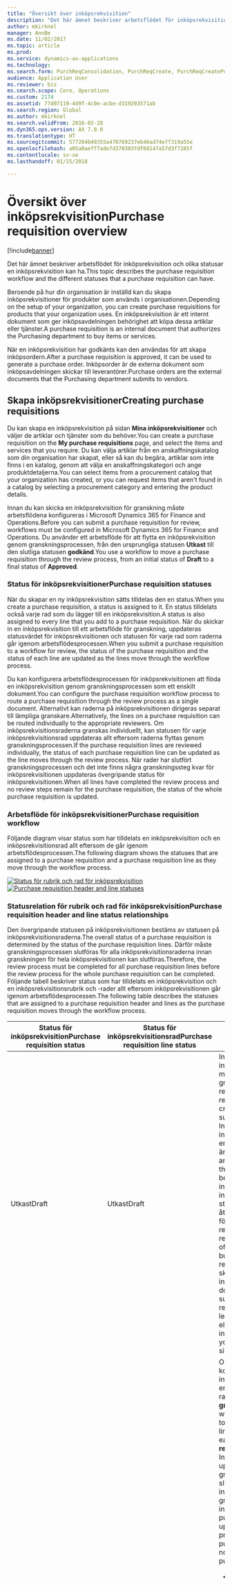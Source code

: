 ```yaml
---
title: "Översikt över inköpsrekvisition"
description: "Det här ämnet beskriver arbetsflödet för inköpsrekvisition och olika statusar en inköpsrekvisition kan ha."
author: mkirknel
manager: AnnBe
ms.date: 11/02/2017
ms.topic: article
ms.prod: 
ms.service: dynamics-ax-applications
ms.technology: 
ms.search.form: PurchReqConsolidation, PurchReqCreate, PurchReqCreatePurchDetails, PurchReqCreatePurchListPage, PurchReqTable, PurchReqTableListPage
audience: Application User
ms.reviewer: bis
ms.search.scope: Core, Operations
ms.custom: 2174
ms.assetid: 77d07119-4d9f-4c0e-acbe-d319203571ab
ms.search.region: Global
ms.author: mkirknel
ms.search.validFrom: 2016-02-28
ms.dyn365.ops.version: AX 7.0.0
ms.translationtype: HT
ms.sourcegitcommit: 577204b49355a470769237eb46ad74e7f319a55e
ms.openlocfilehash: a05a0aeff7ade7d370303fdf68147a57d3f7285f
ms.contentlocale: sv-se
ms.lasthandoff: 01/15/2018

---
```


# <a name="purchase-requisition-overview"></a><span data-ttu-id="1cb8f-103">Översikt över inköpsrekvisition</span><span class="sxs-lookup"><span data-stu-id="1cb8f-103">Purchase requisition overview</span></span>

[!include[banner](../includes/banner.md)]


<span data-ttu-id="1cb8f-104">Det här ämnet beskriver arbetsflödet för inköpsrekvisition och olika statusar en inköpsrekvisition kan ha.</span><span class="sxs-lookup"><span data-stu-id="1cb8f-104">This topic describes the purchase requisition workflow and the different statuses that a purchase requisition can have.</span></span>

<span data-ttu-id="1cb8f-105">Beroende på hur din organisation är inställd kan du skapa inköpsrekvisitioner för produkter som används i organisationen.</span><span class="sxs-lookup"><span data-stu-id="1cb8f-105">Depending on the setup of your organization, you can create purchase requisitions for products that your organization uses.</span></span> <span data-ttu-id="1cb8f-106">En inköpsrekvisition är ett internt dokument som ger inköpsavdelningen behörighet att köpa dessa artiklar eller tjänster.</span><span class="sxs-lookup"><span data-stu-id="1cb8f-106">A purchase requisition is an internal document that authorizes the Purchasing department to buy items or services.</span></span>  

<span data-ttu-id="1cb8f-107">När en inköpsrekvisition har godkänts kan den användas för att skapa inköpsordern.</span><span class="sxs-lookup"><span data-stu-id="1cb8f-107">After a purchase requisition is approved, it can be used to generate a purchase order.</span></span> <span data-ttu-id="1cb8f-108">Inköpsorder är de externa dokument som inköpsavdelningen skickar till leverantörer.</span><span class="sxs-lookup"><span data-stu-id="1cb8f-108">Purchase orders are the external documents that the Purchasing department submits to vendors.</span></span>

## <a name="creating-purchase-requisitions"></a><span data-ttu-id="1cb8f-109">Skapa inköpsrekvisitioner</span><span class="sxs-lookup"><span data-stu-id="1cb8f-109">Creating purchase requisitions</span></span>
<span data-ttu-id="1cb8f-110">Du kan skapa en inköpsrekvisition på sidan **Mina inköpsrekvisitioner** och väljer de artiklar och tjänster som du behöver.</span><span class="sxs-lookup"><span data-stu-id="1cb8f-110">You can create a purchase requisition on the **My purchase requisitions** page, and select the items and services that you require.</span></span> <span data-ttu-id="1cb8f-111">Du kan välja artiklar från en anskaffningskatalog som din organisation har skapat, eller så kan du begära, artiklar som inte finns i en katalog, genom att välja en anskaffningskategori och ange produktdetaljerna.</span><span class="sxs-lookup"><span data-stu-id="1cb8f-111">You can select items from a procurement catalog that your organization has created, or you can request items that aren't found in a catalog by selecting a procurement category and entering the product details.</span></span>  

<span data-ttu-id="1cb8f-112">Innan du kan skicka en inköpsrekvisition för granskning måste arbetsflödena konfigureras i Microsoft Dynamics 365 for Finance and Operations.</span><span class="sxs-lookup"><span data-stu-id="1cb8f-112">Before you can submit a purchase requisition for review, workflows must be configured in Microsoft Dynamics 365 for Finance and Operations.</span></span> <span data-ttu-id="1cb8f-113">Du använder ett arbetsflöde för att flytta en inköpsrekvisition genom granskningsprocessen, från den ursprungliga statusen **Utkast** till den slutliga statusen **godkänd**.</span><span class="sxs-lookup"><span data-stu-id="1cb8f-113">You use a workflow to move a purchase requisition through the review process, from an initial status of **Draft** to a final status of **Approved**.</span></span>

### <a name="purchase-requisition-statuses"></a><span data-ttu-id="1cb8f-114">Status för inköpsrekvisitioner</span><span class="sxs-lookup"><span data-stu-id="1cb8f-114">Purchase requisition statuses</span></span>

<span data-ttu-id="1cb8f-115">När du skapar en ny inköpsrekvisition sätts tilldelas den en status.</span><span class="sxs-lookup"><span data-stu-id="1cb8f-115">When you create a purchase requisition, a status is assigned to it.</span></span> <span data-ttu-id="1cb8f-116">En status tilldelats också varje rad som du lägger till en inköpsrekvisition.</span><span class="sxs-lookup"><span data-stu-id="1cb8f-116">A status is also assigned to every line that you add to a purchase requisition.</span></span> <span data-ttu-id="1cb8f-117">När du skickar in en inköpsrekvisition till ett arbetsflöde för granskning, uppdateras statusvärdet för inköpsrekvisitionen och statusen för varje rad som raderna går igenom arbetsflödesprocessen.</span><span class="sxs-lookup"><span data-stu-id="1cb8f-117">When you submit a purchase requisition to a workflow for review, the status of the purchase requisition and the status of each line are updated as the lines move through the workflow process.</span></span>  

<span data-ttu-id="1cb8f-118">Du kan konfigurera arbetsflödesprocessen för inköpsrekvisitionen att flöda en inköpsrekvisition genom granskningsprocessen som ett enskilt dokument.</span><span class="sxs-lookup"><span data-stu-id="1cb8f-118">You can configure the purchase requisition workflow process to route a purchase requisition through the review process as a single document.</span></span> <span data-ttu-id="1cb8f-119">Alternativt kan raderna på inköpsrekvisitionen dirigeras separat till lämpliga granskare.</span><span class="sxs-lookup"><span data-stu-id="1cb8f-119">Alternatively, the lines on a purchase requisition can be routed individually to the appropriate reviewers.</span></span> <span data-ttu-id="1cb8f-120">Om inköpsrekvisitionsraderna granskas individuellt, kan statusen för varje inköpsrekvisitionsrad uppdateras allt eftersom raderna flyttas genom granskningsprocessen.</span><span class="sxs-lookup"><span data-stu-id="1cb8f-120">If the purchase requisition lines are reviewed individually, the status of each purchase requisition line can be updated as the line moves through the review process.</span></span> <span data-ttu-id="1cb8f-121">När rader har slutfört granskningsprocessen och det inte finns några granskningssteg kvar för inköpsrekvisitionen uppdateras övergripande status för inköpsrekvisitionen.</span><span class="sxs-lookup"><span data-stu-id="1cb8f-121">When all lines have completed the review process and no review steps remain for the purchase requisition, the status of the whole purchase requisition is updated.</span></span>

### <a name="purchase-requisition-workflow"></a><span data-ttu-id="1cb8f-122">Arbetsflöde för inköpsrekvisitioner</span><span class="sxs-lookup"><span data-stu-id="1cb8f-122">Purchase requisition workflow</span></span>

<span data-ttu-id="1cb8f-123">Följande diagram visar status som har tilldelats en inköpsrekvisition och en inköpsrekvisitionsrad allt eftersom de går igenom arbetsflödesprocessen.</span><span class="sxs-lookup"><span data-stu-id="1cb8f-123">The following diagram shows the statuses that are assigned to a purchase requisition and a purchase requisition line as they move through the workflow process.</span></span>  

<span data-ttu-id="1cb8f-124">[![Status för rubrik och rad för inköpsrekvisition](./media/purchasereq_headerline_statuses.jpg)](./media/purchasereq_headerline_statuses.jpg)</span><span class="sxs-lookup"><span data-stu-id="1cb8f-124">[![Purchase requisition header and line statuses](./media/purchasereq_headerline_statuses.jpg)](./media/purchasereq_headerline_statuses.jpg)</span></span>

### <a name="purchase-requisition-header-and-line-status-relationships"></a><span data-ttu-id="1cb8f-125">Statusrelation för rubrik och rad för inköpsrekvisition</span><span class="sxs-lookup"><span data-stu-id="1cb8f-125">Purchase requisition header and line status relationships</span></span>

<span data-ttu-id="1cb8f-126">Den övergripande statusen på inköpsrekvisitionen bestäms av statusen på inköpsrekvisitionsraderna.</span><span class="sxs-lookup"><span data-stu-id="1cb8f-126">The overall status of a purchase requisition is determined by the status of the purchase requisition lines.</span></span> <span data-ttu-id="1cb8f-127">Därför måste granskningsprocessen slutföras för alla inköpsrekvisitionsraderna innan granskningen för hela inköpsrekvisitionen kan slutföras.</span><span class="sxs-lookup"><span data-stu-id="1cb8f-127">Therefore, the review process must be completed for all purchase requisition lines before the review process for the whole purchase requisition can be completed.</span></span> <span data-ttu-id="1cb8f-128">Följande tabell beskriver status som har tilldelats en inköpsrekvisition och en inköpsrekvisitionsrubrik och -rader allt eftersom inköpsrekvisitionen går igenom arbetsflödesprocessen.</span><span class="sxs-lookup"><span data-stu-id="1cb8f-128">The following table describes the statuses that are assigned to a purchase requisition header and lines as the purchase requisition moves through the workflow process.</span></span>

<table>
<thead>
<tr class="header">
<th><span data-ttu-id="1cb8f-129">Status för inköpsrekvisition</span><span class="sxs-lookup"><span data-stu-id="1cb8f-129">Purchase requisition status</span></span></th>
<th><span data-ttu-id="1cb8f-130">Status för inköpsrekvisitionsrad</span><span class="sxs-lookup"><span data-stu-id="1cb8f-130">Purchase requisition line status</span></span></th>
<th><span data-ttu-id="1cb8f-131">Beskrivning</span><span class="sxs-lookup"><span data-stu-id="1cb8f-131">Description</span></span></th>
</tr>
</thead>
<tbody>
<tr class="odd">
<td><span data-ttu-id="1cb8f-132">Utkast</span><span class="sxs-lookup"><span data-stu-id="1cb8f-132">Draft</span></span></td>
<td><span data-ttu-id="1cb8f-133">Utkast</span><span class="sxs-lookup"><span data-stu-id="1cb8f-133">Draft</span></span></td>
<td><span data-ttu-id="1cb8f-134">Inköpsrekvisitionen och inköpsorderraden har skapats, men de har inte skickats in för granskning.</span><span class="sxs-lookup"><span data-stu-id="1cb8f-134">The purchase requisition and purchase requisition line have been created, but they haven't been submitted for review.</span></span> <span data-ttu-id="1cb8f-135">Inköpsrekvisitionen och inköpsrekvisitionsrader som har en status på <strong>Utkast</strong> kan ändras.</span><span class="sxs-lookup"><span data-stu-id="1cb8f-135">Purchase requisitions and purchase requisition lines that have a status of <strong>Draft</strong> can be modified.</span></span> <span data-ttu-id="1cb8f-136">En inköpsrekvisition eller inköpsrekvisitionsrad har också statusen <strong>utkast</strong> om den har den återkallats men inte har skickats för granskning.</span><span class="sxs-lookup"><span data-stu-id="1cb8f-136">A purchase requisition or purchase requisition line also has a status of <strong>Draft</strong> if it has been recalled but hasn't been resubmitted for review.</span></span> <span data-ttu-id="1cb8f-137"><strong>Anmärkning:</strong> Du kan skicka eller återkalla en inköpsrekvisition på dokumentnivå.</span><span class="sxs-lookup"><span data-stu-id="1cb8f-137"><strong>Note:</strong> You can submit or recall a purchase requisition at the document level.</span></span> <span data-ttu-id="1cb8f-138">Du kan dock inte skicka in eller återkalla en enskild inköpsrekvisitionsrad.</span><span class="sxs-lookup"><span data-stu-id="1cb8f-138">However, you can't submit or recall a single purchase requisition line.</span></span></td>
</tr>
<tr class="even">
<td><span data-ttu-id="1cb8f-139">Under granskning</span><span class="sxs-lookup"><span data-stu-id="1cb8f-139">In review</span></span></td>
<td><ul>
<li><span data-ttu-id="1cb8f-140">Under granskning</span><span class="sxs-lookup"><span data-stu-id="1cb8f-140">In review</span></span></li>
<li><span data-ttu-id="1cb8f-141">Avvisad</span><span class="sxs-lookup"><span data-stu-id="1cb8f-141">Rejected</span></span></li>
</ul></td>
<td><span data-ttu-id="1cb8f-142">Om arbetsflödet har konfigurerats för att skicka inköpsrekvisitionsrader till enskilda granskare, kan varje rad ha statusvärdet <strong>Under granskning</strong> eller <strong>Avvisad</strong></span><span class="sxs-lookup"><span data-stu-id="1cb8f-142">If the workflow has been configured to route purchase requisition lines to individual reviewers, each line can have a status of <strong>In review</strong> or <strong>Rejected</strong>.</span></span> <span data-ttu-id="1cb8f-143">Inköpsrekvisitionsstatus uppdateras när granskningsprocessen har slutförts för alla inköpsrekvisitionsrader och inga granskningssteg är kvar för inköpsrekvisitionen.</span><span class="sxs-lookup"><span data-stu-id="1cb8f-143">The purchase requisition status is updated when the review process is completed for all purchase requisition lines and no review steps remain for the purchase requisition.</span></span>
<ul>
<li><span data-ttu-id="1cb8f-144"><strong>Under granskning</strong> – Inköpsrekvisitionsraderna har skickats in för granskning.</span><span class="sxs-lookup"><span data-stu-id="1cb8f-144"><strong>In review</strong> – The purchase requisition lines have been submitted for review.</span></span> <span data-ttu-id="1cb8f-145">När arbetsflödesprocessen har avslutats för en inköpsrekvisitionsrad, förblir status för den raden <strong>Under granskning</strong> tills alla återstående inköpsrekvisitionsrader har granskats.</span><span class="sxs-lookup"><span data-stu-id="1cb8f-145">When the workflow process is completed for a purchase requisition line, the status of that line remains <strong>In review</strong> until all remaining purchase requisition lines have been reviewed.</span></span></li>
<li><span data-ttu-id="1cb8f-146"><strong>Avvisad</strong> – En inköpsrekvisitionsrad har avvisats.</span><span class="sxs-lookup"><span data-stu-id="1cb8f-146"><strong>Rejected</strong> – A purchase requisition line has been rejected.</span></span> <span data-ttu-id="1cb8f-147">Inköpsrekvisitionsrader som har avvisats kan ändras och skickas in igen.</span><span class="sxs-lookup"><span data-stu-id="1cb8f-147">Purchase requisition lines that are rejected can be modified and resubmitted.</span></span></li>
</ul>
<span data-ttu-id="1cb8f-148">Om du skickar tillbaka en inköpsrekvisitionsrad som har avvisats, startar granskningen om för alla rader i inköpsrekvisitionen som fortfarande är under granskning.</span><span class="sxs-lookup"><span data-stu-id="1cb8f-148">If you resubmit a purchase requisition line that has been rejected, the review process starts over for all lines in the purchase requisition that are still in review.</span></span> <span data-ttu-id="1cb8f-149"><strong>Obs!</strong> Du kan sedan återkalla en inköpsrekvisition som redan har skickats in.</span><span class="sxs-lookup"><span data-stu-id="1cb8f-149"><strong>Note:</strong> You can recall a purchase requisition that has already been submitted.</span></span> <span data-ttu-id="1cb8f-150">När du återkallar en inköpsrekvisition, återkallas alla andra inköpsrekvisitionsrader också.</span><span class="sxs-lookup"><span data-stu-id="1cb8f-150">When you recall a purchase requisition, all other purchase requisition lines are also recalled.</span></span> <span data-ttu-id="1cb8f-151">Inköpsrekvisitionrader, som har återkallats, kan tas bort.</span><span class="sxs-lookup"><span data-stu-id="1cb8f-151">Purchase requisition lines that have been recalled can be deleted.</span></span></td>
</tr>
<tr class="odd">
<td><span data-ttu-id="1cb8f-152">Avvisad</span><span class="sxs-lookup"><span data-stu-id="1cb8f-152">Rejected</span></span></td>
<td><span data-ttu-id="1cb8f-153">Avvisad</span><span class="sxs-lookup"><span data-stu-id="1cb8f-153">Rejected</span></span></td>
<td><span data-ttu-id="1cb8f-154">Den valda inköpsrekvisitionen och alla inköpsrekvisitionsrader har avvisats.</span><span class="sxs-lookup"><span data-stu-id="1cb8f-154">The purchase requisition and all purchase requisition lines have been rejected.</span></span> <span data-ttu-id="1cb8f-155">Inköpsrekvisitionen och inköpsrekvisitionsrader som avvisats kan skickas in igen.</span><span class="sxs-lookup"><span data-stu-id="1cb8f-155">Purchase requisitions and purchase requisition lines that have been rejected can be resubmitted.</span></span></td>
</tr>
<tr class="even">
<td><span data-ttu-id="1cb8f-156">Godkända</span><span class="sxs-lookup"><span data-stu-id="1cb8f-156">Approved</span></span></td>
<td><ul>
<li><span data-ttu-id="1cb8f-157">Godkända</span><span class="sxs-lookup"><span data-stu-id="1cb8f-157">Approved</span></span></li>
<li><span data-ttu-id="1cb8f-158">Annullerad</span><span class="sxs-lookup"><span data-stu-id="1cb8f-158">Cancelled</span></span></li>
<li><span data-ttu-id="1cb8f-159">Stängt</span><span class="sxs-lookup"><span data-stu-id="1cb8f-159">Closed</span></span></li>
</ul></td>
<td><span data-ttu-id="1cb8f-160">Alla inköpsrekvisitionsrader har slutfört granskningsprocessen och det inte finns några granskningssteg kvar för inköpsrekvisitionen.</span><span class="sxs-lookup"><span data-stu-id="1cb8f-160">All purchase requisition lines have completed the review process, and there are no more review steps for the purchase requisition.</span></span>
<ul>
<li><span data-ttu-id="1cb8f-161"><strong>Godkänd</strong> – Granskningprocessen för en inköpsrekvisitionsrad har slutförts och raden är godkänd.</span><span class="sxs-lookup"><span data-stu-id="1cb8f-161"><strong>Approved</strong> – The review process for a purchase requisition line has been completed, and the line is approved.</span></span></li>
<li><span data-ttu-id="1cb8f-162"><strong>Avbruten</strong> - Inköpsrekvisitionsraden godkändes, men har annullerats, eftersom den inte längre är obligatorisk.</span><span class="sxs-lookup"><span data-stu-id="1cb8f-162"><strong>Cancelled</strong> – The purchase requisition line was approved, but it has been canceled because it's no longer required.</span></span> <span data-ttu-id="1cb8f-163">Endats inköpsrekvisitionsrader, som har godkänts kan avbrytas.</span><span class="sxs-lookup"><span data-stu-id="1cb8f-163">Only purchase requisition lines that have been approved can be canceled.</span></span></li>
<li><span data-ttu-id="1cb8f-164"><strong>Stängd</strong> - Inköpsrekvisitionsraden godkändes och dokumentet har skapats, beroende på rekvisitionssyftet.</span><span class="sxs-lookup"><span data-stu-id="1cb8f-164"><strong>Closed</strong> – The purchase requisition line was approved, and documents have been generated, depending on the requisition purpose.</span></span>
<ul>
<li><span data-ttu-id="1cb8f-165">Om syftet med rekvisitionsraden är förbrukning skapas en inköpsorder för inköpsrekvisitionsraden.</span><span class="sxs-lookup"><span data-stu-id="1cb8f-165">If the requisition purpose is consumption, a purchase order has been generated for the purchase requisition line.</span></span></li>
<li><span data-ttu-id="1cb8f-166">Om inköpsrekvisitionens syfte är återanskaffning, har en eller flera uppfyllelsedokument har skapats.</span><span class="sxs-lookup"><span data-stu-id="1cb8f-166">If the requisition purpose is replenishment, one or more fulfillment documents have been generated.</span></span></li>
</ul></li>
</ul></td>
</tr>
<tr class="odd">
<td><span data-ttu-id="1cb8f-167">Annullerad</span><span class="sxs-lookup"><span data-stu-id="1cb8f-167">Cancelled</span></span></td>
<td><span data-ttu-id="1cb8f-168">Annullerad</span><span class="sxs-lookup"><span data-stu-id="1cb8f-168">Cancelled</span></span></td>
<td><span data-ttu-id="1cb8f-169">Inköpsrekvisitionen och alla inköpsrekvisitionsrader har avbrutits.</span><span class="sxs-lookup"><span data-stu-id="1cb8f-169">The purchase requisition and all purchase requisition lines have been canceled.</span></span> <span data-ttu-id="1cb8f-170"><strong>Obs!</strong> Om du inte längre behöver en artikel på en inköpsrekvisitionsrad, måste du avbryta inköpsrekvisitionsraden om den redan har godkänts.</span><span class="sxs-lookup"><span data-stu-id="1cb8f-170"><strong>Note:</strong> If you no longer require an item that is on a purchase requisition line, you must cancel the purchase requisition line if it has already been approved.</span></span> <span data-ttu-id="1cb8f-171">Endats inköpsrekvisitionsrader, som har godkänts kan avbrytas.</span><span class="sxs-lookup"><span data-stu-id="1cb8f-171">Only purchase requisition lines that have been approved can be canceled.</span></span> <span data-ttu-id="1cb8f-172">Om alla inköpsrekvisitionsrader är under granskning har inköpsrekvisitionen statusvärdet. <strong>Under granskning</strong></span><span class="sxs-lookup"><span data-stu-id="1cb8f-172">If any purchase requisition lines are in review, the purchase requisition will have a status of <strong>In review</strong>.</span></span> <span data-ttu-id="1cb8f-173">Du får återkalla inköpsrekvisitionen och ta bort den lämpliga inköpsrekvisitionsraden.</span><span class="sxs-lookup"><span data-stu-id="1cb8f-173">In this case, you can recall the purchase requisition and delete the appropriate purchase requisition line.</span></span></td>
</tr>
<tr class="even">
<td><span data-ttu-id="1cb8f-174">Stängt</span><span class="sxs-lookup"><span data-stu-id="1cb8f-174">Closed</span></span></td>
<td><ul>
<li><span data-ttu-id="1cb8f-175">Stängt</span><span class="sxs-lookup"><span data-stu-id="1cb8f-175">Closed</span></span></li>
<li><span data-ttu-id="1cb8f-176">Annullerad</span><span class="sxs-lookup"><span data-stu-id="1cb8f-176">Cancelled</span></span></li>
</ul></td>
<td><span data-ttu-id="1cb8f-177">Inköpsrekvisitionen är stängd och en eller flera uppfyllelsedokument har skapats.</span><span class="sxs-lookup"><span data-stu-id="1cb8f-177">The purchase requisition is closed, and one or more fulfillment documents have been generated.</span></span>
<ul>
<li><span data-ttu-id="1cb8f-178"><strong>Stängd</strong> - Inköpsrekvisitionsraden godkändes och dokumentet har skapats, beroende på rekvisitionssyftet.</span><span class="sxs-lookup"><span data-stu-id="1cb8f-178"><strong>Closed</strong> – The purchase requisition line was approved, and documents have been generated, depending on the requisition purpose.</span></span>
<ul>
<li><span data-ttu-id="1cb8f-179">Om syftet med rekvisitionsraden är förbrukning skapas en inköpsorder för inköpsrekvisitionsraden.</span><span class="sxs-lookup"><span data-stu-id="1cb8f-179">If the requisition purpose is consumption, a purchase order has been generated for the purchase requisition line.</span></span></li>
<li><span data-ttu-id="1cb8f-180">Om inköpsrekvisitionens syfte är återanskaffning, har en eller flera uppfyllelsedokument har skapats.</span><span class="sxs-lookup"><span data-stu-id="1cb8f-180">If the requisition purpose is replenishment, one or more fulfillment documents have been generated.</span></span></li>
</ul></li>
<li><span data-ttu-id="1cb8f-181"><strong>Avbruten</strong> - Inköpsrekvisitionsraden godkändes, men har annullerats, eftersom den inte längre är obligatorisk.</span><span class="sxs-lookup"><span data-stu-id="1cb8f-181"><strong>Cancelled</strong> – The purchase requisition line was approved, but it has been canceled because it's no longer required.</span></span> <span data-ttu-id="1cb8f-182">Endats inköpsrekvisitionsrader, som har godkänts kan avbrytas.</span><span class="sxs-lookup"><span data-stu-id="1cb8f-182">Only purchase requisition lines that have been approved can be canceled.</span></span></li>
</ul><span data-ttu-id="1cb8f-183">
<strong>Obs!</strong> Om du inte längre behöver en artikel på en inköpsrekvisitionsrad som har stängts, måste du avbryta raden på uppfyllelsedokumentet som har skapats för inköpsrekvisitionsraden.</span><span class="sxs-lookup"><span data-stu-id="1cb8f-183">
<strong>Note:</strong> If you no longer require an item on a purchase requisition line that has been closed, you must cancel the line on the fulfillment document that was generated for the purchase requisition line.</span></span></td>
</tr>
</tbody>
</table>

## <a name="distributing-costs-to-multiple-financial-accounts"></a><span data-ttu-id="1cb8f-184">Fördela kostnader till flera affärsredovisningskonton</span><span class="sxs-lookup"><span data-stu-id="1cb8f-184">Distributing costs to multiple financial accounts</span></span>
<span data-ttu-id="1cb8f-185">Du kan fördela kostnaderna i en produkt som är inkluderade i en inköpsrekvisition till flera affärsredovisningskonton.</span><span class="sxs-lookup"><span data-stu-id="1cb8f-185">You can distribute the cost of a product that is included in a purchase requisition to multiple financial accounts.</span></span> <span data-ttu-id="1cb8f-186">Om din organisation använder dimensioner, till exempel kostnadsställen och avdelningar, kan du fördela kostnaden för en produkt till dimensioner för affärsredovisningskonton.</span><span class="sxs-lookup"><span data-stu-id="1cb8f-186">If your organization uses dimensions, such as cost centers and departments, you can distribute the cost of a product to dimensions for financial accounts.</span></span>

## <a name="requisition-purposes"></a><span data-ttu-id="1cb8f-187">Rekvisitionssyften</span><span class="sxs-lookup"><span data-stu-id="1cb8f-187">Requisition purposes</span></span>
<span data-ttu-id="1cb8f-188">Rekvisitionsyften gör att processen att uppfylla rekvisitionsbegäran blir mer flexibel.</span><span class="sxs-lookup"><span data-stu-id="1cb8f-188">Requisition purposes make the process of fulfilling requisition demand more flexible.</span></span> <span data-ttu-id="1cb8f-189">När du skapar en rekvisition kan du tilldela ett av två syften till den: förbrukning eller påfyllnad.</span><span class="sxs-lookup"><span data-stu-id="1cb8f-189">When you create a requisition, you can assign one of two purposes to it: consumption or replenishment.</span></span> <span data-ttu-id="1cb8f-190">Beroende på rekvisitionssyftet och hur din organisation är konfigurerad kan rekvisitionsbegäran fyllas på av en inköpsorder, överföringsorder, tillverkningsorder eller kanban.</span><span class="sxs-lookup"><span data-stu-id="1cb8f-190">Depending on the requisition purpose and the setup of your organization, requisition demand can be fulfilled by a purchase order, transfer order, production order, or kanban.</span></span>  

<span data-ttu-id="1cb8f-191">I anskaffningspolicyerna kan du kontrollera rekvisitionssyftena som är tillgängliga, när en rekvisition skapas för din organisation.</span><span class="sxs-lookup"><span data-stu-id="1cb8f-191">In the procurement policies, you can control the requisition purposes that are available when a requisition is created for your organization.</span></span>

### <a name="requisitions-that-have-a-purpose-of-consumption"></a><span data-ttu-id="1cb8f-192">Rekvisitioner med förbrukningssyfte</span><span class="sxs-lookup"><span data-stu-id="1cb8f-192">Requisitions that have a purpose of consumption</span></span>

<span data-ttu-id="1cb8f-193">En rekvisition med förbrukningssyfte representerar en efterfrågan på artiklar eller tjänster som ska användas internt i organisationen.</span><span class="sxs-lookup"><span data-stu-id="1cb8f-193">A requisition that has a purpose of consumption represents demand for items or services that will be used internally by your organization.</span></span> <span data-ttu-id="1cb8f-194">En begäran som har skapats av den här sortens rekvisition uppfylls alltid av en inköpsorder.</span><span class="sxs-lookup"><span data-stu-id="1cb8f-194">The demand that is created by this kind of requisition is always fulfilled by a purchase order.</span></span> <span data-ttu-id="1cb8f-195">Om Microsoft Dynamics 365 for Finance and Operations ställs in på att automatiskt skapa inköpsorder, skapas inköpsorder när inköpsrekvisitionen har godkänts.</span><span class="sxs-lookup"><span data-stu-id="1cb8f-195">If Microsoft Dynamics 365 for Finance and Operations is set up to automatically generate purchase orders, purchase orders are created after the purchase requisition is approved.</span></span>

### <a name="requisitions-that-have-a-purpose-of-replenishment"></a><span data-ttu-id="1cb8f-196">Rekvisitioner som har ett syfte med påfyllnad</span><span class="sxs-lookup"><span data-stu-id="1cb8f-196">Requisitions that have a purpose of replenishment</span></span>

<span data-ttu-id="1cb8f-197">En rekvisition som har ett syfte med påfyllnad representerar en begäran att fylla på lagret.</span><span class="sxs-lookup"><span data-stu-id="1cb8f-197">A requisition that has a purpose of replenishment represents demand to replenish inventory.</span></span> <span data-ttu-id="1cb8f-198">Till exempel vill du kanske skapa en rekvisition för att fylla på artiklar så att de kan säljas i en viss butik vid en viss tidpunkt.</span><span class="sxs-lookup"><span data-stu-id="1cb8f-198">For example, you create a requisition to replenish items so that they can be sold at a specific retail location at a specific time.</span></span> <span data-ttu-id="1cb8f-199">Begäran som skapas av denna sorts rekvisitionens kan uppfyllas av en inköpsorder, överföringsorder, tillverkningsorder eller kanban.</span><span class="sxs-lookup"><span data-stu-id="1cb8f-199">The demand that is created by this kind of requisition can be fulfilled by a purchase order, transfer order, production order, or kanban.</span></span>  

<span data-ttu-id="1cb8f-200">När rekvisitionssyftet är påfyllnad uttrycks behovet som en kvantitet i stället för ett monetärt belopp.</span><span class="sxs-lookup"><span data-stu-id="1cb8f-200">When the requisition purpose is replenishment, demand is expressed as a quantity instead of a monetary amount.</span></span> <span data-ttu-id="1cb8f-201">Därför används inte reservredovisning, budgetkontroll, affärsregler för bestämning av anläggningstillgångar (BRAD), projektredovisning och relaterade regler.</span><span class="sxs-lookup"><span data-stu-id="1cb8f-201">Therefore, encumbrance accounting, budgetary control, business rules for fixed asset determination (BRAD), project accounting, and any related rules don't apply.</span></span> <span data-ttu-id="1cb8f-202">Endast produkter som lagerförs och frisläpps till den angivna juridiska personen kan uppfylla en begäran om påfyllningsrekvisition.</span><span class="sxs-lookup"><span data-stu-id="1cb8f-202">Only products that are stocked and released to the specified legal entity can fulfill replenishment requisition demand.</span></span> <span data-ttu-id="1cb8f-203">Använd sidan **Policyregel för påfyllnad kategoriåtkomst** för att definiera produkterna som är tillgängliga när rekvisitionsyftet är påfyllnad.</span><span class="sxs-lookup"><span data-stu-id="1cb8f-203">To define the products that are available when the requisition purpose is replenishment, use the **Replenishment category access policy rule** page.</span></span>  

<span data-ttu-id="1cb8f-204">Om du vill använda inköpsrekvisitioner som har ett syfte med lagerpåfyllnad måste ställas in för att inkludera rekvisitionsbegäran i huvudplaneringen.</span><span class="sxs-lookup"><span data-stu-id="1cb8f-204">To use purchase requisitions that have a purpose of replenishment, you must set up master scheduling to include requisition demand.</span></span> <span data-ttu-id="1cb8f-205">När detta är gjort bestäms uppfyllelsemetoden för en begäran som har skapats av denna typ av rekvisition med påfyllnadssyfte automatiskt av tillförselpolicyerna som har ställts in för artiklarna i organisationen och planerats med hjälp av huvudplaneringen.</span><span class="sxs-lookup"><span data-stu-id="1cb8f-205">The fulfillment method for the demand that is created by this kind of requisition is then determined automatically, based on the supply policies that have been set up for the items in your organization and planned by using master scheduling.</span></span>

## <a name="purchase-requisitions-and-requests-for-quotation"></a><span data-ttu-id="1cb8f-206">Inköpsrekvisitioner: och anbudsförfrågan</span><span class="sxs-lookup"><span data-stu-id="1cb8f-206">Purchase requisitions and requests for quotation</span></span>
<span data-ttu-id="1cb8f-207">I vissa fall måste du starta en anbudsförfrågan (RFQ)-process för att identifiera leverantören och priset för produkter som begärs i en inköpsrekvisition.</span><span class="sxs-lookup"><span data-stu-id="1cb8f-207">In some cases, you must start a request for quotation (RFQ) process to identify the vendor and price for products that are requested in a purchase requisition.</span></span> <span data-ttu-id="1cb8f-208">En anbudsförfrågan kan skapas när inköpsrekvisitionen är under granskning.</span><span class="sxs-lookup"><span data-stu-id="1cb8f-208">An RFQ can be generated when the purchase requisition is in review.</span></span> <span data-ttu-id="1cb8f-209">När du accepterar ett bud, överförs information om leverantör, pris, och så vidare till inköpsrekvisitionen.</span><span class="sxs-lookup"><span data-stu-id="1cb8f-209">When you accept a bid, information about the vendor, price, and so on, is transferred to the requisition.</span></span>  

<span data-ttu-id="1cb8f-210">Du kan spärra en inköpsrekvisition genom att välja kryssrutan **Spärrad** på sidan **Information om inköpsrekvisition**.</span><span class="sxs-lookup"><span data-stu-id="1cb8f-210">You can put a purchase requisition on hold by selecting the **On hold** check box on the **Purchase requisition details** page.</span></span> <span data-ttu-id="1cb8f-211">Bearbetningen av inköpsrekvisitionen kan fortsätta först när du har tagit bort spärren genom att avmarkera kryssrutan.</span><span class="sxs-lookup"><span data-stu-id="1cb8f-211">Processing of the purchase requisition can continue only after you remove the hold by clearing the check box.</span></span>  

<span data-ttu-id="1cb8f-212">**Obs!** I eProcurement kan anbudsförfrågan för din inköpsrekvisition tillåta leverantörer lägga till alternativrader.</span><span class="sxs-lookup"><span data-stu-id="1cb8f-212">**Note:** In eProcurement, the RFQ for your purchase requisition might allow vendors to add alternate lines.</span></span> <span data-ttu-id="1cb8f-213">I detta fall kommer din inköpsrekvisition att återspegla godkända alternativ.</span><span class="sxs-lookup"><span data-stu-id="1cb8f-213">In this case, your purchase requisition will reflect approved alternates.</span></span>

## <a name="demand-consolidation"></a><span data-ttu-id="1cb8f-214">Efterfråganskonsolidering</span><span class="sxs-lookup"><span data-stu-id="1cb8f-214">Demand consolidation</span></span>
<span data-ttu-id="1cb8f-215">Genom att konsolidera inköpsrekvisitionsrader från flera inköpsrekvisitioner kan du öka din förhandlingskraft hos leverantörerna och få bättre priser, lägre leverans- och hanteringskostnader och lägre omkostnader.</span><span class="sxs-lookup"><span data-stu-id="1cb8f-215">By consolidating purchase requisition lines from multiple purchase requisitions, you can increase your negotiating power with your vendors to achieve better pricing, lower shipping and handling costs, and reduced overhead costs.</span></span>  

<span data-ttu-id="1cb8f-216">Inköpsrekvisitionsrader är bara valbara för efterfrågekonsolidering om följande utdrag är uppfyllda:</span><span class="sxs-lookup"><span data-stu-id="1cb8f-216">Purchase requisition lines are eligible for demand consolidation only if the following statements are true:</span></span>

-   <span data-ttu-id="1cb8f-217">Inköpsrekvisitionen har godkänts.</span><span class="sxs-lookup"><span data-stu-id="1cb8f-217">The purchase requisition has been approved.</span></span>
-   <span data-ttu-id="1cb8f-218">Inköpsrekvisitionen uppfyller inköpspolicyregelvillkoren för manuell bearbetning och efterfråganskonsolidering.</span><span class="sxs-lookup"><span data-stu-id="1cb8f-218">The purchase requisition meets the purchasing policy rule criteria for manual processing and demand consolidation.</span></span>

<span data-ttu-id="1cb8f-219">Bokför godkända inköpsrekvisitionsrader, som uppfyller villkoren för manuellt bearbetningar på sidan **Bokför godkända inköpsrekvisitioner**.</span><span class="sxs-lookup"><span data-stu-id="1cb8f-219">Approved purchase requisition lines that meet the criteria for manual processing are listed on the **Release approved purchase requisitions** page.</span></span> <span data-ttu-id="1cb8f-220">Om inköpsrekvisitionsraden också uppfyller villkoren för begärandekonsolidering kan raden läggas till i en konsolideringsmöjlighet.</span><span class="sxs-lookup"><span data-stu-id="1cb8f-220">If a purchase requisition line also meets the criteria for demand consolidation, the line can be added to a consolidation opportunity.</span></span>  

<span data-ttu-id="1cb8f-221">En konsolideringsmöjlighet är en uppsättning inköpsrekvisitionsrader som grupperas tillsammans så att inköpare kan förhandla fram bästa möjliga avtal med leverantörer.</span><span class="sxs-lookup"><span data-stu-id="1cb8f-221">A consolidation opportunity is a set of purchase requisition lines that are grouped together, so that the purchasing professional can negotiate the best deal with vendors.</span></span> <span data-ttu-id="1cb8f-222">Inköpsrekvisitionrader som du väljer för en konsolideringsmöjlighet visas på sidan **Inköpsrekvisitionkonsolidering**.</span><span class="sxs-lookup"><span data-stu-id="1cb8f-222">Purchase requisition lines that you select for a consolidation opportunity appear on the **Purchase requisition consolidation** page.</span></span> <span data-ttu-id="1cb8f-223">Du kan ändra raderna på den här sidan om ändringar krävs.</span><span class="sxs-lookup"><span data-stu-id="1cb8f-223">You can modify the lines on this page, if changes are required.</span></span> <span data-ttu-id="1cb8f-224">Du kan också lägga till nya rader till konsolideringsmöjligheten eller ta bort befintliga rader.</span><span class="sxs-lookup"><span data-stu-id="1cb8f-224">You can also add new lines to the consolidation opportunity or remove existing lines.</span></span>  

<span data-ttu-id="1cb8f-225">När du har lagt till rekvisitionsrader i konsolideringsmöjligheten och gör de ändringar som du vill, kan du skapa en inköpsorder för konsoliderade inköpsrekvisitionsrader.</span><span class="sxs-lookup"><span data-stu-id="1cb8f-225">After you add requisition lines to a consolidation opportunity and make any changes that you require, you can create a purchase order for the consolidated purchase requisition lines.</span></span>  

<span data-ttu-id="1cb8f-226">**Obs!** De ändringar som du gör på en inköpsrekvisitionsrad på sidan **Konsolidering i inköpsrekvisition** visas även i inköpsordern som du skapar.</span><span class="sxs-lookup"><span data-stu-id="1cb8f-226">**Note:** Changes that you make to a purchase requisition line on the **Purchase requisition consolidation** page are reflected on the purchase order that you create.</span></span> <span data-ttu-id="1cb8f-227">I inköpsrekvisitionen förblir raden oförändrad, så att dess historik bevaras.</span><span class="sxs-lookup"><span data-stu-id="1cb8f-227">However, the line remains unchanged in the purchase requisition, so that its history is preserved.</span></span>  

<span data-ttu-id="1cb8f-228">Om du vill skapa en inköpsorder för inköpsrekvisitionsrader som inte är valbara för efterfrågekonsolidering eller som inte väljs för en konsolideringsmöjlighet, måste du bearbeta raderna manuellt.</span><span class="sxs-lookup"><span data-stu-id="1cb8f-228">To create a purchase order for purchase requisition lines that aren't eligible for demand consolidation or aren't selected for a consolidation opportunity, you must process the lines manually.</span></span>

### <a name="consolidating-purchase-requisition-lines"></a><span data-ttu-id="1cb8f-229">Konsolidering av inköpsrekvisitionsrader</span><span class="sxs-lookup"><span data-stu-id="1cb8f-229">Consolidating purchase requisition lines</span></span>

<span data-ttu-id="1cb8f-230">Processen för efterfråganskonsolidering börjar när en inköpsrekvisition har godkänts i arbetsflödet och budgetreservationer och förinteckningar har registrerats, om budgetkontroll har konfigurerats för din organisation.</span><span class="sxs-lookup"><span data-stu-id="1cb8f-230">The process for demand consolidation starts when a purchase requisition is approved in a workflow and, if budget control is configured for your organization, when the budget reservations and pre-encumbrances have been recorded.</span></span> <span data-ttu-id="1cb8f-231">Följande diagram visar processflödet för begärandekonsolidering.</span><span class="sxs-lookup"><span data-stu-id="1cb8f-231">The following diagram shows the process flow for demand consolidation.</span></span>  

<span data-ttu-id="1cb8f-232">[![Processflöde för efterfråganskonsolidering](./media/demand-consolidation.gif)](./media/demand-consolidation.gif)</span><span class="sxs-lookup"><span data-stu-id="1cb8f-232">[![Process flow for demand consolidation](./media/demand-consolidation.gif)](./media/demand-consolidation.gif)</span></span>  

<span data-ttu-id="1cb8f-233">Om du vill konsolidera godkända inköpsrekvisitionsrader, följ dessa steg:</span><span class="sxs-lookup"><span data-stu-id="1cb8f-233">To consolidate approved purchase requisition lines, follow these steps:</span></span>

1.  <span data-ttu-id="1cb8f-234">Granska godkända rekvisitionsrader som har spärrats för manuell bearbetning och som är berättigad till efterfrågekonsolidering.</span><span class="sxs-lookup"><span data-stu-id="1cb8f-234">Review approved requisition lines that have been held for manual processing, and that are eligible for demand consolidation.</span></span>
2.  <span data-ttu-id="1cb8f-235">Välj rader som ska läggas till i konsolideringsmöjligheten.</span><span class="sxs-lookup"><span data-stu-id="1cb8f-235">Select lines to add to a consolidation opportunity.</span></span>
3.  <span data-ttu-id="1cb8f-236">Skapa en ny konsolideringsmöjlighet eller lägg till rekvisitionrader i en befintlig konsolideringsmöjlighet.</span><span class="sxs-lookup"><span data-stu-id="1cb8f-236">Create a new consolidation opportunity, or add requisition lines to an existing consolidation opportunity.</span></span>
4.  <span data-ttu-id="1cb8f-237">Tillämpa ändringarna som du vill göra i rekvisitionsraderna och ta bort de rekvisitionsradartiklar som du inte längre vill ska inkluderas i konsolideringsmöjligheten.</span><span class="sxs-lookup"><span data-stu-id="1cb8f-237">Make any required changes to the requisition lines, and remove requisition line items that you no longer want to include in the consolidation opportunity.</span></span>
5.  <span data-ttu-id="1cb8f-238">Skapa inköpsorder för konsoliderade rekvisitionrader eller för inköpsrekvisitionsrader i en konsolideringsmöjlighet.</span><span class="sxs-lookup"><span data-stu-id="1cb8f-238">Create purchase orders for consolidated requisition lines or for purchase requisition lines in a consolidation opportunity.</span></span>


<a name="see-also"></a><span data-ttu-id="1cb8f-239">Se även</span><span class="sxs-lookup"><span data-stu-id="1cb8f-239">See also</span></span>
--------

[<span data-ttu-id="1cb8f-240">Skapa en rekvisition för förbrukning (uppgiftsguide)</span><span class="sxs-lookup"><span data-stu-id="1cb8f-240">Create a requisition for consumption (Task guide)</span></span>](tasks/create-requisition-consumption.md)

[<span data-ttu-id="1cb8f-241">Arbetsflöde för inköpsrekvisitioner</span><span class="sxs-lookup"><span data-stu-id="1cb8f-241">Purchase requisition workflow</span></span>](purchase-requisitions-workflow.md)




